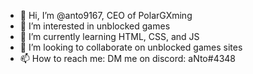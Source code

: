 - 👋 Hi, I’m @anto9167, CEO of PolarGXming
- 👀 I’m interested in unblocked games
- 🌱 I’m currently learning HTML, CSS, and JS
- 💞️ I’m looking to collaborate on unblocked games sites
- 📫 How to reach me: DM me on discord: aNto#4348

<!---
anto9167/anto9167 is a ✨ special ✨ repository because its `README.md` (this file) appears on your GitHub profile.
You can click the Preview link to take a look at your changes.
--->
